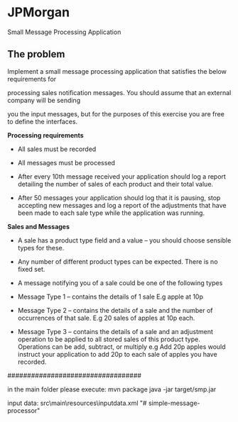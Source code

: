 # JPMorgan
Small Message Processing Application

## The problem

Implement a small message processing application that satisfies the below requirements for

processing sales notification messages. You should assume that an external company will be sending

you the input messages, but for the purposes of this exercise you are free to define the interfaces.

**Processing requirements**

* All sales must be recorded

* All messages must be processed

* After every 10th message received your application should log a report detailing the number of sales of each product 
  and their total value.

* After 50 messages your application should log that it is pausing, stop accepting new messages and log a report of the
  adjustments that have been made to each sale type while the application was running.

**Sales and Messages**

* A sale has a product type field and a value – you should choose sensible types for these.

* Any number of different product types can be expected. There is no fixed set.

* A message notifying you of a sale could be one of the following types

* Message Type 1 – contains the details of 1 sale E.g apple at 10p

* Message Type 2 – contains the details of a sale and the number of occurrences of that sale. E.g 20 sales of apples at 10p each.

* Message Type 3 – contains the details of a sale and an adjustment operation to be applied to all stored sales of this product type. 
  Operations can be add, subtract, or multiply e.g Add 20p apples would instruct your application to add 20p to each sale 
  of apples you have recorded.

##################################

in the main folder please execute:
mvn package
java -jar target/smp.jar

input data:
src\main\resources\inputdata.xml
"# simple-message-processor" 
